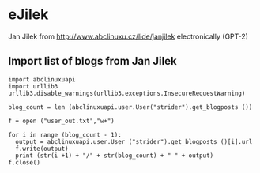 # eJilek
Jan Jilek from http://www.abclinuxu.cz/lide/janjilek electronically (GPT-2)

## Import list of blogs from Jan Jilek

```
import abclinuxuapi
import urllib3
urllib3.disable_warnings(urllib3.exceptions.InsecureRequestWarning)

blog_count = len (abclinuxuapi.user.User("strider").get_blogposts ())

f = open ("user_out.txt","w+")

for i in range (blog_count - 1):
  output = abclinuxuapi.user.User ("strider").get_blogposts ()[i].url
  f.write(output)
  print (str(i +1) + "/" + str(blog_count) + " " + output)
f.close()
```
